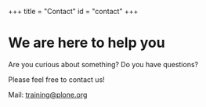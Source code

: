 +++
title = "Contact"
id = "contact"
+++

# We are here to help you

Are you curious about something? Do you have questions?

Please feel free to contact us!

Mail: <training@plone.org>

